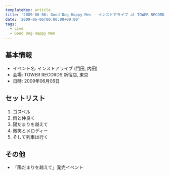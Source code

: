 ```yaml
---
templateKey: article
title: '2009-06-06: Good Dog Happy Men - インストアライブ at TOWER RECORDS 新宿店'
date: '2009-06-06T00:00:00+09:00'
tags:
  - Live
  - Good Dog Happy Men
---
```

## 基本情報

* イベント名: インストアライブ (門田, 内田)
* 会場: TOWER RECORDS 新宿店, 東京
* 日時: 2009年06月06日

## セットリスト

1. ゴスペル
1. 雨と仲良く
1. 陽だまりを越えて
1. 微笑とメロディー
1. そして列車は行く

## その他

* 「陽だまりを越えて」発売イベント
